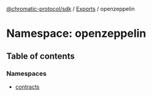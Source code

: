 [@chromatic-protocol/sdk](../README.md) / [Exports](../modules.md) / openzeppelin

# Namespace: openzeppelin

## Table of contents

### Namespaces

- [contracts](openzeppelin.contracts.md)
